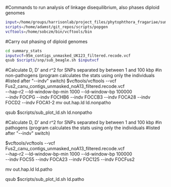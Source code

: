 #Commands to run analysis of linkage disequilibrium, also phases diploid genomes

```bash
input=/home/groups/harrisonlab/project_files/phytophthora_fragariae/summary_stats
scripts=/home/adamst/git_repos/scripts/popgen
vcftools=/home/sobczm/bin/vcftools/bin
```

#Carry out phasing of diploid genomes

```bash
cd summary_stats
inputvcf=95m_contigs_unmasked_UK123_filtered.recode.vcf
qsub $scripts/snp/sub_beagle.sh $inputvcf
```

#Calculate D, D' and r^2 for SNPs separated by between 1 and 100 kbp
#in non-pathogens (program calculates the stats using only the individuals
#listed after "--indv" switch)
$vcftools/vcftools --vcf Fus2_canu_contigs_unmasked_noA13_filtered.recode.vcf \
--hap-r2 --ld-window-bp-min 1000 --ld-window-bp 100000 \
--indv FOCPG --indv FOCHB6 --indv FOCCB3 --indv FOCA28 --indv FOCD2 --indv FOCA1-2
mv out.hap.ld ld.nonpatho

qsub $scripts/sub_plot_ld.sh ld.nonpatho

#Calculate D, D' and r^2 for SNPs separated by between 1 and 100 kbp
#in pathogens (program calculates the stats using only the individuals
#listed after "--indv" switch)

$vcftools/vcftools --vcf Fus2_canu_contigs_unmasked_noA13_filtered.recode.vcf \
--hap-r2 --ld-window-bp-min 1000 --ld-window-bp 100000 \
--indv FOC55 --indv FOCA23 --indv FOC125 --indv FOCFus2

mv out.hap.ld ld.patho

qsub $scripts/sub_plot_ld.sh ld.patho
